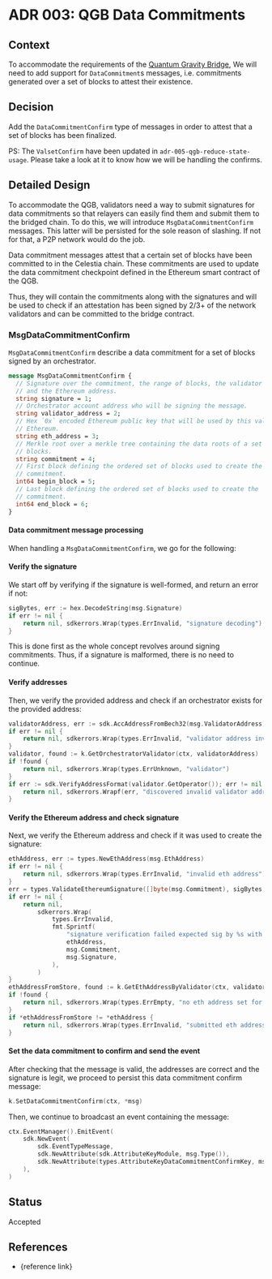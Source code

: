 # ADR 003: QGB Data Commitments

## Context

To accommodate the requirements of the [Quantum Gravity Bridge](https://github.com/celestiaorg/quantum-gravity-bridge/blob/76efeca0be1a17d32ef633c0fdbd3c8f5e4cc53f/src/QuantumGravityBridge.sol), We will need to add support for `DataCommitment`s messages, i.e. commitments generated over a set of blocks to attest their existence.

## Decision

Add the `DataCommitmentConfirm` type of messages in order to attest that a set of blocks has been finalized.

PS: The `ValsetConfirm` have been updated in `adr-005-qgb-reduce-state-usage`. Please take a look at it to know how we will be handling the confirms.

## Detailed Design

To accommodate the QGB, validators need a way to submit signatures for data commitments so that relayers can easily find them and submit them to the bridged chain. To do this, we will introduce `MsgDataCommitmentConfirm` messages. This latter will be persisted for the sole reason of slashing. If not for that, a P2P network would do the job.

Data commitment messages attest that a certain set of blocks have been committed to in the Celestia chain. These commitments are used to update the data commitment checkpoint defined in the Ethereum smart contract of the QGB.

Thus, they will contain the commitments along with the signatures and will be used to check if an attestation has been signed by 2/3+ of the network validators and can be committed to the bridge contract.

### MsgDataCommitmentConfirm

`MsgDataCommitmentConfirm` describe a data commitment for a set of blocks signed by an orchestrator.

```protobuf
message MsgDataCommitmentConfirm {
  // Signature over the commitment, the range of blocks, the validator address
  // and the Ethereum address.
  string signature = 1;
  // Orchestrator account address who will be signing the message.
  string validator_address = 2;
  // Hex `0x` encoded Ethereum public key that will be used by this validator on
  // Ethereum.
  string eth_address = 3;
  // Merkle root over a merkle tree containing the data roots of a set of
  // blocks.
  string commitment = 4;
  // First block defining the ordered set of blocks used to create the
  // commitment.
  int64 begin_block = 5;
  // Last block defining the ordered set of blocks used to create the
  // commitment.
  int64 end_block = 6;
}
```

#### Data commitment message processing

When handling a `MsgDataCommitmentConfirm`, we go for the following:

#### Verify the signature

We start off by verifying if the signature is well-formed, and return an error if not:

```go
sigBytes, err := hex.DecodeString(msg.Signature)
if err != nil {
    return nil, sdkerrors.Wrap(types.ErrInvalid, "signature decoding")
}
```

This is done first as the whole concept revolves around signing commitments. Thus, if a signature is malformed, there is no need to continue.

#### Verify addresses

Then, we verify the provided address and check if an orchestrator exists for the provided address:

```go
validatorAddress, err := sdk.AccAddressFromBech32(msg.ValidatorAddress)
if err != nil {
    return nil, sdkerrors.Wrap(types.ErrInvalid, "validator address invalid")
}
validator, found := k.GetOrchestratorValidator(ctx, validatorAddress)
if !found {
    return nil, sdkerrors.Wrap(types.ErrUnknown, "validator")
}
if err := sdk.VerifyAddressFormat(validator.GetOperator()); err != nil {
    return nil, sdkerrors.Wrapf(err, "discovered invalid validator address for validator %v", validatorAddress)
}
```

#### Verify the Ethereum address and check signature

Next, we verify the Ethereum address and check if it was used to create the signature:

```go
ethAddress, err := types.NewEthAddress(msg.EthAddress)
if err != nil {
    return nil, sdkerrors.Wrap(types.ErrInvalid, "invalid eth address")
}
err = types.ValidateEthereumSignature([]byte(msg.Commitment), sigBytes, *ethAddress)
if err != nil {
    return nil,
        sdkerrors.Wrap(
            types.ErrInvalid,
            fmt.Sprintf(
                "signature verification failed expected sig by %s with checkpoint %s found %s",
                ethAddress,
                msg.Commitment,
                msg.Signature,
            ),
        )
}
ethAddressFromStore, found := k.GetEthAddressByValidator(ctx, validator.GetOperator())
if !found {
    return nil, sdkerrors.Wrap(types.ErrEmpty, "no eth address set for validator")
}
if *ethAddressFromStore != *ethAddress {
    return nil, sdkerrors.Wrap(types.ErrInvalid, "submitted eth address does not match delegate eth address")
}
```

#### Set the data commitment to confirm and send the event

After checking that the message is valid, the addresses are correct and the signature is legit, we proceed to persist this data commitment confirm message:

```go
k.SetDataCommitmentConfirm(ctx, *msg)
```

Then, we continue to broadcast an event containing the message:

```go
ctx.EventManager().EmitEvent(
    sdk.NewEvent(
        sdk.EventTypeMessage,
        sdk.NewAttribute(sdk.AttributeKeyModule, msg.Type()),
        sdk.NewAttribute(types.AttributeKeyDataCommitmentConfirmKey, msg.String()),
    ),
)
```

## Status

Accepted

## References

- {reference link}
